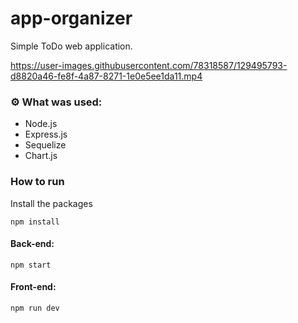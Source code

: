 # app-organizer

Simple ToDo web application.

https://user-images.githubusercontent.com/78318587/129495793-d8820a46-fe8f-4a87-8271-1e0e5ee1da11.mp4


### :gear: What was used: 
* Node.js
* Express.js
* Sequelize
* Chart.js
### How to run
Install the packages
```
npm install
```
#### Back-end:
```
npm start
```
#### Front-end:
```
npm run dev
```
